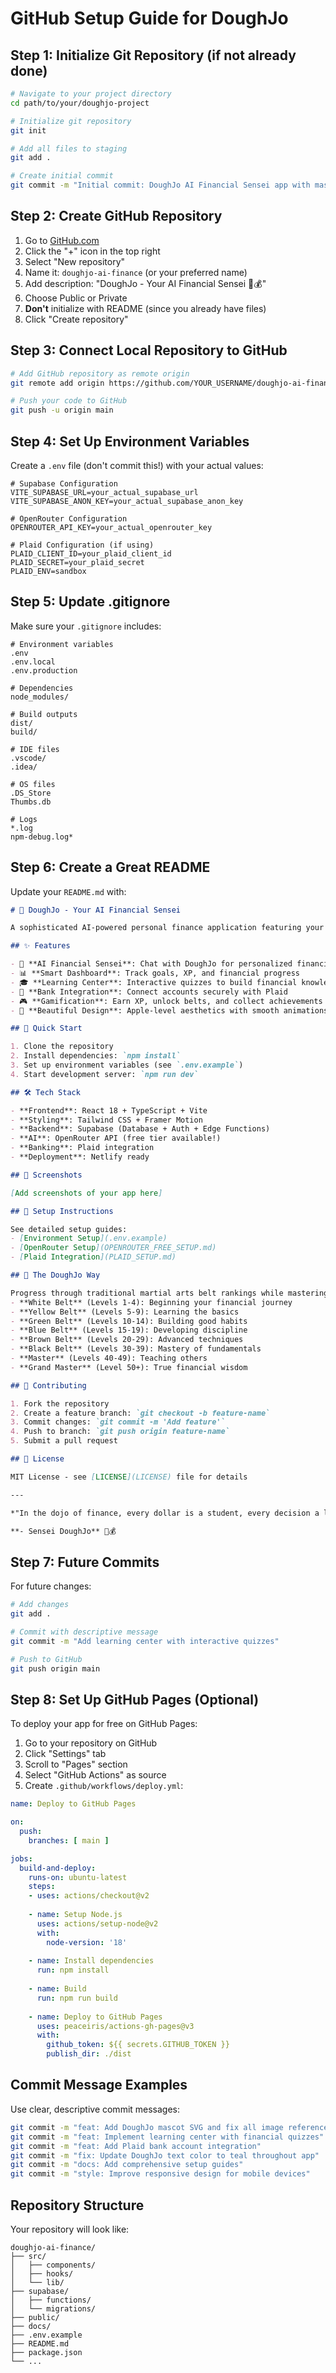 # GitHub Setup Guide for DoughJo

## Step 1: Initialize Git Repository (if not already done)

```bash
# Navigate to your project directory
cd path/to/your/doughjo-project

# Initialize git repository
git init

# Add all files to staging
git add .

# Create initial commit
git commit -m "Initial commit: DoughJo AI Financial Sensei app with mascot fix"
```

## Step 2: Create GitHub Repository

1. Go to [GitHub.com](https://github.com)
2. Click the "+" icon in the top right
3. Select "New repository"
4. Name it: `doughjo-ai-finance` (or your preferred name)
5. Add description: "DoughJo - Your AI Financial Sensei 🥋💰"
6. Choose Public or Private
7. **Don't** initialize with README (since you already have files)
8. Click "Create repository"

## Step 3: Connect Local Repository to GitHub

```bash
# Add GitHub repository as remote origin
git remote add origin https://github.com/YOUR_USERNAME/doughjo-ai-finance.git

# Push your code to GitHub
git push -u origin main
```

## Step 4: Set Up Environment Variables

Create a `.env` file (don't commit this!) with your actual values:

```env
# Supabase Configuration
VITE_SUPABASE_URL=your_actual_supabase_url
VITE_SUPABASE_ANON_KEY=your_actual_supabase_anon_key

# OpenRouter Configuration
OPENROUTER_API_KEY=your_actual_openrouter_key

# Plaid Configuration (if using)
PLAID_CLIENT_ID=your_plaid_client_id
PLAID_SECRET=your_plaid_secret
PLAID_ENV=sandbox
```

## Step 5: Update .gitignore

Make sure your `.gitignore` includes:

```gitignore
# Environment variables
.env
.env.local
.env.production

# Dependencies
node_modules/

# Build outputs
dist/
build/

# IDE files
.vscode/
.idea/

# OS files
.DS_Store
Thumbs.db

# Logs
*.log
npm-debug.log*
```

## Step 6: Create a Great README

Update your `README.md` with:

```markdown
# 🥋 DoughJo - Your AI Financial Sensei

A sophisticated AI-powered personal finance application featuring your friendly martial arts mascot, DoughJo! Master the ancient art of money management with modern AI wisdom.

## ✨ Features

- 🤖 **AI Financial Sensei**: Chat with DoughJo for personalized financial advice
- 📊 **Smart Dashboard**: Track goals, XP, and financial progress
- 🎓 **Learning Center**: Interactive quizzes to build financial knowledge
- 🏦 **Bank Integration**: Connect accounts securely with Plaid
- 🎮 **Gamification**: Earn XP, unlock belts, and collect achievements
- 🎨 **Beautiful Design**: Apple-level aesthetics with smooth animations

## 🚀 Quick Start

1. Clone the repository
2. Install dependencies: `npm install`
3. Set up environment variables (see `.env.example`)
4. Start development server: `npm run dev`

## 🛠️ Tech Stack

- **Frontend**: React 18 + TypeScript + Vite
- **Styling**: Tailwind CSS + Framer Motion
- **Backend**: Supabase (Database + Auth + Edge Functions)
- **AI**: OpenRouter API (free tier available!)
- **Banking**: Plaid integration
- **Deployment**: Netlify ready

## 📱 Screenshots

[Add screenshots of your app here]

## 🔧 Setup Instructions

See detailed setup guides:
- [Environment Setup](.env.example)
- [OpenRouter Setup](OPENROUTER_FREE_SETUP.md)
- [Plaid Integration](PLAID_SETUP.md)

## 🎯 The DoughJo Way

Progress through traditional martial arts belt rankings while mastering your finances:
- **White Belt** (Levels 1-4): Beginning your financial journey
- **Yellow Belt** (Levels 5-9): Learning the basics
- **Green Belt** (Levels 10-14): Building good habits
- **Blue Belt** (Levels 15-19): Developing discipline
- **Brown Belt** (Levels 20-29): Advanced techniques
- **Black Belt** (Levels 30-39): Mastery of fundamentals
- **Master** (Levels 40-49): Teaching others
- **Grand Master** (Level 50+): True financial wisdom

## 🤝 Contributing

1. Fork the repository
2. Create a feature branch: `git checkout -b feature-name`
3. Commit changes: `git commit -m 'Add feature'`
4. Push to branch: `git push origin feature-name`
5. Submit a pull request

## 📄 License

MIT License - see [LICENSE](LICENSE) file for details

---

*"In the dojo of finance, every dollar is a student, every decision a lesson, and every goal a belt to earn. Train with discipline, invest with wisdom, and let compound interest be your greatest technique."*

**- Sensei DoughJo** 🥋💰
```

## Step 7: Future Commits

For future changes:

```bash
# Add changes
git add .

# Commit with descriptive message
git commit -m "Add learning center with interactive quizzes"

# Push to GitHub
git push origin main
```

## Step 8: Set Up GitHub Pages (Optional)

To deploy your app for free on GitHub Pages:

1. Go to your repository on GitHub
2. Click "Settings" tab
3. Scroll to "Pages" section
4. Select "GitHub Actions" as source
5. Create `.github/workflows/deploy.yml`:

```yaml
name: Deploy to GitHub Pages

on:
  push:
    branches: [ main ]

jobs:
  build-and-deploy:
    runs-on: ubuntu-latest
    steps:
    - uses: actions/checkout@v2
    
    - name: Setup Node.js
      uses: actions/setup-node@v2
      with:
        node-version: '18'
        
    - name: Install dependencies
      run: npm install
      
    - name: Build
      run: npm run build
      
    - name: Deploy to GitHub Pages
      uses: peaceiris/actions-gh-pages@v3
      with:
        github_token: ${{ secrets.GITHUB_TOKEN }}
        publish_dir: ./dist
```

## Commit Message Examples

Use clear, descriptive commit messages:

```bash
git commit -m "feat: Add DoughJo mascot SVG and fix all image references"
git commit -m "feat: Implement learning center with financial quizzes"
git commit -m "feat: Add Plaid bank account integration"
git commit -m "fix: Update DoughJo text color to teal throughout app"
git commit -m "docs: Add comprehensive setup guides"
git commit -m "style: Improve responsive design for mobile devices"
```

## Repository Structure

Your repository will look like:

```
doughjo-ai-finance/
├── src/
│   ├── components/
│   ├── hooks/
│   └── lib/
├── supabase/
│   ├── functions/
│   └── migrations/
├── public/
├── docs/
├── .env.example
├── README.md
├── package.json
└── ...
```